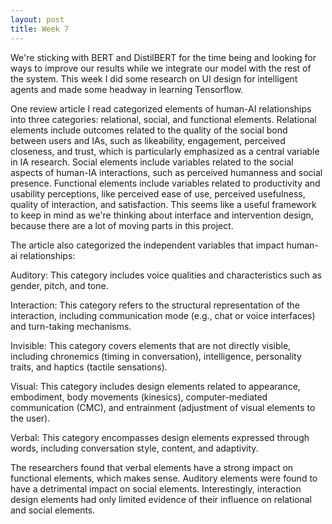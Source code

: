```yaml
---
layout: post
title: Week 7
---
```


We're sticking with BERT and DistilBERT for the time being and looking for ways to improve our results while we integrate our model with the rest of the system. This week I did some research on UI design for intelligent agents and made some headway in learning Tensorflow. 

One review article I read categorized elements of human-AI relationships into three categories: relational, social, and functional elements. Relational elements include outcomes related to the quality of the social bond between users and IAs, such as likeability, engagement, perceived closeness, and trust, which is particularly emphasized as a central variable in IA research. Social elements include variables related to the social aspects of human-IA interactions, such as perceived humanness and social presence. Functional elements include variables related to productivity and usability perceptions, like perceived ease of use, perceived usefulness, quality of interaction, and satisfaction. This seems like a useful framework to keep in mind as we're thinking about interface and intervention design, because there are a lot of moving parts in this project. 

The article also categorized the independent variables that impact human-ai relationships:

Auditory: This category includes voice qualities and characteristics such as gender, pitch, and tone.

Interaction: This category refers to the structural representation of the interaction, including communication mode (e.g., chat or voice interfaces) and turn-taking mechanisms.

Invisible: This category covers elements that are not directly visible, including chronemics (timing in conversation), intelligence, personality traits, and haptics (tactile sensations).

Visual: This category includes design elements related to appearance, embodiment, body movements (kinesics), computer-mediated communication (CMC), and entrainment (adjustment of visual elements to the user).

Verbal: This category encompasses design elements expressed through words, including conversation style, content, and adaptivity.

The researchers found that verbal elements have a strong impact on functional elements, which makes sense. Auditory elements were found to have a detrimental impact on social elements. Interestingly, interaction design elements had only limited evidence of their influence on relational and social elements. 